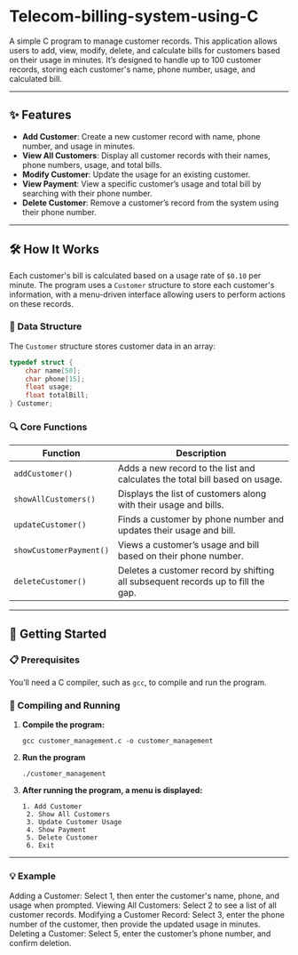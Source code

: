 # Telecom-billing-system-using-C

A simple C program to manage customer records. This application allows users to add, view, modify, delete, and calculate bills for customers based on their usage in minutes. It’s designed to handle up to 100 customer records, storing each customer's name, phone number, usage, and calculated bill.

---

## ✨ Features

- **Add Customer**: Create a new customer record with name, phone number, and usage in minutes.
- **View All Customers**: Display all customer records with their names, phone numbers, usage, and total bills.
- **Modify Customer**: Update the usage for an existing customer.
- **View Payment**: View a specific customer’s usage and total bill by searching with their phone number.
- **Delete Customer**: Remove a customer’s record from the system using their phone number.

---

## 🛠️ How It Works

Each customer's bill is calculated based on a usage rate of `$0.10` per minute. The program uses a `Customer` structure to store each customer's information, with a menu-driven interface allowing users to perform actions on these records.

### 📂 Data Structure

The `Customer` structure stores customer data in an array:

```c
typedef struct {
    char name[50];
    char phone[15];
    float usage;
    float totalBill;
} Customer;
```

### 🔍 Core Functions

| Function                  | Description                                                                  |
|---------------------------|------------------------------------------------------------------------------|
| `addCustomer()`           | Adds a new record to the list and calculates the total bill based on usage. |
| `showAllCustomers()`      | Displays the list of customers along with their usage and bills.            |
| `updateCustomer()`        | Finds a customer by phone number and updates their usage and bill.          |
| `showCustomerPayment()`   | Views a customer’s usage and bill based on their phone number.              |
| `deleteCustomer()`        | Deletes a customer record by shifting all subsequent records up to fill the gap. |

---

## 🚀 Getting Started

### 📋 Prerequisites

You’ll need a C compiler, such as `gcc`, to compile and run the program.

### 📂 Compiling and Running

1. **Compile the program:**
   ```
   gcc customer_management.c -o customer_management
   
2. **Run the program**
   ```
   ./customer_management
   
3. **After running the program, a menu is displayed:**
   ```
   1. Add Customer
    2. Show All Customers
    3. Update Customer Usage
    4. Show Payment
    5. Delete Customer
    6. Exit

---

### 💡 Example
Adding a Customer:
Select 1, then enter the customer's name, phone, and usage when prompted.
Viewing All Customers:
Select 2 to see a list of all customer records.
Modifying a Customer Record:
Select 3, enter the phone number of the customer, then provide the updated usage in minutes.
Deleting a Customer:
Select 5, enter the customer’s phone number, and confirm deletion.
